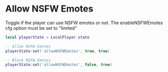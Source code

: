 # Allow NSFW Emotes

Toggle if the player can use NSFW emotes or not. The enableNSFWEmotes cfg option must be set to "limited"
```lua
local playerState = LocalPlayer.state

-- Allow NSFW Emotes
playerState:set('allowNSFWEmotes', true, true)

-- Block NSFW Emotes
playerState:set('allowNSFWEmotes', false, true)
```